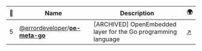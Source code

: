 |:star2: | Name | Description | 🌍|
|---|---|---|---|
|5|[@errordeveloper](https://github.com/errordeveloper)/[**oe-meta-go**](https://github.com/errordeveloper/oe-meta-go)|[ARCHIVED] OpenEmbedded layer for the Go programming language|[:arrow_upper_right:](https://github.com/mem/oe-meta-go)|

